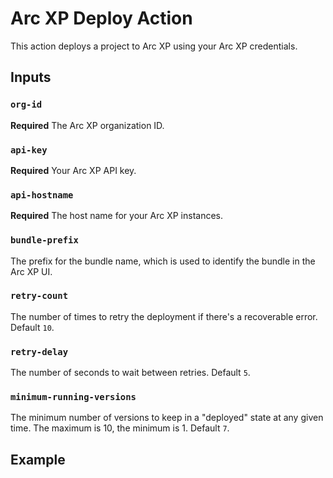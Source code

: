 # Arc XP Deploy Action

This action deploys a project to Arc XP using your Arc XP credentials.

## Inputs

### `org-id`

**Required** The Arc XP organization ID.

### `api-key`

**Required** Your Arc XP API key.

### `api-hostname`

**Required** The host name for your Arc XP instances.

### `bundle-prefix`

The prefix for the bundle name, which is used to identify the bundle in the Arc XP UI.

### `retry-count`

The number of times to retry the deployment if there's a recoverable error. Default `10`.

### `retry-delay`

The number of seconds to wait between retries. Default `5`.

### `minimum-running-versions`

The minimum number of versions to keep in a "deployed" state at any given time. The maximum is 10, the minimum is 1. Default `7`.

## Example
